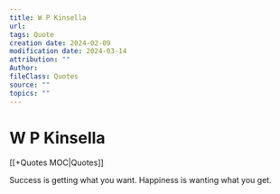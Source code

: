 ```yaml
---
title: W P Kinsella
url: 
tags: Quote
creation date: 2024-02-09
modification date: 2024-03-14
attribution: ""
Author: 
fileClass: Quotes
source: ""
topics: ""
---
```


# W P Kinsella

[[+Quotes MOC|Quotes]]

Success is getting what you want. Happiness is wanting what you get.
